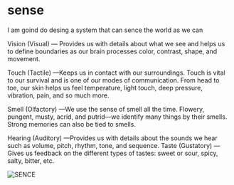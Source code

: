 # sense

I am goind do desing a system that can sence the world as we can


Vision (Visual) — Provides us with details about what we see and helps us to define boundaries as our brain processes color, contrast, shape, and movement.

Touch (Tactile) —Keeps us in contact with our surroundings. Touch is vital to our survival and is one of our modes of communication. From head to toe, our skin helps us feel temperature, light touch, deep pressure, vibration, pain, and so much more.

Smell (Olfactory) —We use the sense of smell all the time. Flowery, pungent, musty, acrid, and putrid—we identify many things by their smells. Strong memories can also be tied to smells.

Hearing (Auditory) —Provides us with details about the sounds we hear such as volume, pitch, rhythm, tone, and sequence.
Taste (Gustatory) —Gives us feedback on the different types of tastes: sweet or sour, spicy, salty, bitter, etc.


![SENCE](http://cursodeneuroventas.com/wp-content/uploads/2016/05/sentidos-neuroventas.png)
